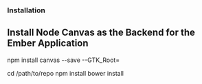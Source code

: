 ### Installation

Install Node Canvas as the Backend for the Ember Application
------------------------------------------------------------
npm install canvas --save --GTK_Root=

cd /path/to/repo
npm install
bower install

